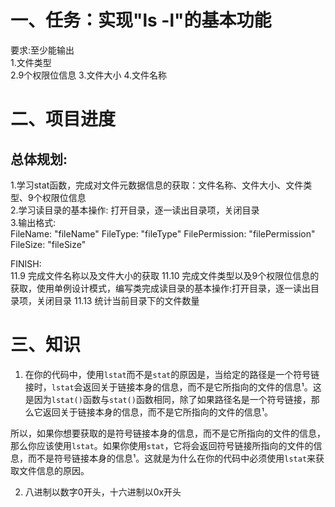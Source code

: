 # 一、任务：实现"ls -l"的基本功能  
要求:至少能输出  
1.文件类型  
2.9个权限位信息
3.文件大小
4.文件名称

# 二、项目进度  
## 总体规划:  
1.学习stat函数，完成对文件元数据信息的获取：文件名称、文件大小、文件类型、9个权限位信息  
2.学习读目录的基本操作: 打开目录，逐一读出目录项，关闭目录  
3.输出格式:  
FileName: "fileName"  FileType: "fileType"  FilePermission: "filePermission"  FileSize: "fileSize"

FINISH:  
11.9 完成文件名称以及文件大小的获取
11.10 完成文件类型以及9个权限位信息的获取，使用单例设计模式，编写类完成读目录的基本操作:打开目录，逐一读出目录项，关闭目录
11.13 统计当前目录下的文件数量


# 三、知识  
1. 在你的代码中，使用`lstat`而不是`stat`的原因是，当给定的路径是一个符号链接时，`lstat`会返回关于链接本身的信息，而不是它所指向的文件的信息¹。这是因为`lstat()`函数与`stat()`函数相同，除了如果路径名是一个符号链接，那么它返回关于链接本身的信息，而不是它所指向的文件的信息¹。

所以，如果你想要获取的是符号链接本身的信息，而不是它所指向的文件的信息，那么你应该使用`lstat`。如果你使用`stat`，它将会返回符号链接所指向的文件的信息，而不是符号链接本身的信息¹。这就是为什么在你的代码中必须使用`lstat`来获取文件信息的原因。

2. 八进制以数字0开头，十六进制以0x开头